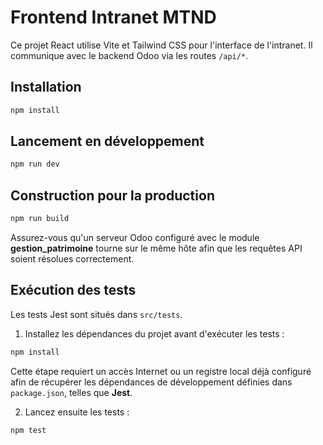 # Frontend Intranet MTND

Ce projet React utilise Vite et Tailwind CSS pour l'interface de l'intranet. Il communique avec le backend Odoo via les routes `/api/*`.

## Installation

```bash
npm install
```

## Lancement en développement

```bash
npm run dev
```

## Construction pour la production

```bash
npm run build
```

Assurez-vous qu'un serveur Odoo configuré avec le module **gestion_patrimoine** tourne sur le même hôte afin que les requêtes API soient résolues correctement.


## Exécution des tests

Les tests Jest sont situés dans `src/tests`.

1. Installez les dépendances du projet avant d'exécuter les tests :

```bash
npm install
```

   Cette étape requiert un accès Internet ou un registre local déjà configuré afin de récupérer les dépendances de développement définies dans `package.json`, telles que **Jest**.

2. Lancez ensuite les tests :

```bash
npm test
```

